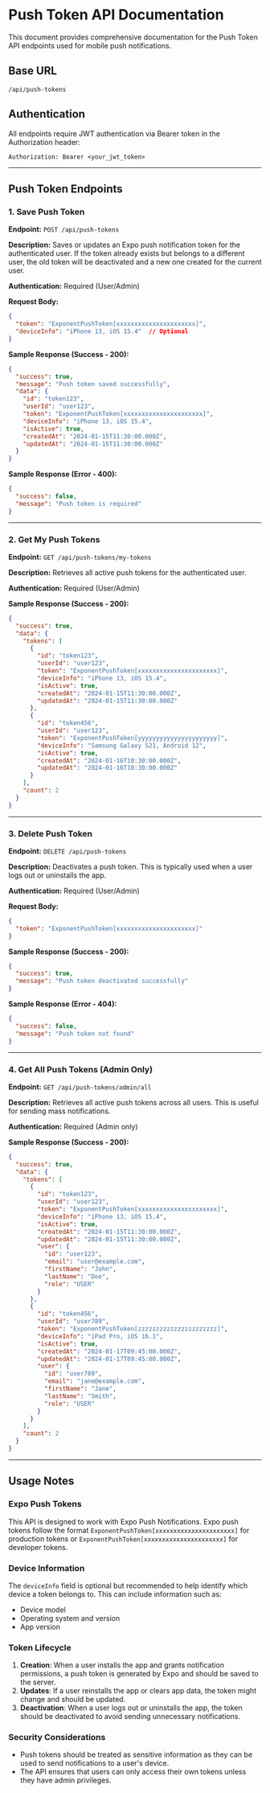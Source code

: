 # Push Token API Documentation

This document provides comprehensive documentation for the Push Token API endpoints used for mobile push notifications.

## Base URL
```
/api/push-tokens
```

## Authentication
All endpoints require JWT authentication via Bearer token in the Authorization header:
```
Authorization: Bearer <your_jwt_token>
```

---

## Push Token Endpoints

### 1. Save Push Token

**Endpoint:** `POST /api/push-tokens`

**Description:** Saves or updates an Expo push notification token for the authenticated user. If the token already exists but belongs to a different user, the old token will be deactivated and a new one created for the current user.

**Authentication:** Required (User/Admin)

**Request Body:**
```json
{
  "token": "ExponentPushToken[xxxxxxxxxxxxxxxxxxxxxx]",
  "deviceInfo": "iPhone 13, iOS 15.4"  // Optional
}
```

**Sample Response (Success - 200):**
```json
{
  "success": true,
  "message": "Push token saved successfully",
  "data": {
    "id": "token123",
    "userId": "user123",
    "token": "ExponentPushToken[xxxxxxxxxxxxxxxxxxxxxx]",
    "deviceInfo": "iPhone 13, iOS 15.4",
    "isActive": true,
    "createdAt": "2024-01-15T11:30:00.000Z",
    "updatedAt": "2024-01-15T11:30:00.000Z"
  }
}
```

**Sample Response (Error - 400):**
```json
{
  "success": false,
  "message": "Push token is required"
}
```

---

### 2. Get My Push Tokens

**Endpoint:** `GET /api/push-tokens/my-tokens`

**Description:** Retrieves all active push tokens for the authenticated user.

**Authentication:** Required (User/Admin)

**Sample Response (Success - 200):**
```json
{
  "success": true,
  "data": {
    "tokens": [
      {
        "id": "token123",
        "userId": "user123",
        "token": "ExponentPushToken[xxxxxxxxxxxxxxxxxxxxxx]",
        "deviceInfo": "iPhone 13, iOS 15.4",
        "isActive": true,
        "createdAt": "2024-01-15T11:30:00.000Z",
        "updatedAt": "2024-01-15T11:30:00.000Z"
      },
      {
        "id": "token456",
        "userId": "user123",
        "token": "ExponentPushToken[yyyyyyyyyyyyyyyyyyyyyy]",
        "deviceInfo": "Samsung Galaxy S21, Android 12",
        "isActive": true,
        "createdAt": "2024-01-16T10:30:00.000Z",
        "updatedAt": "2024-01-16T10:30:00.000Z"
      }
    ],
    "count": 2
  }
}
```

---

### 3. Delete Push Token

**Endpoint:** `DELETE /api/push-tokens`

**Description:** Deactivates a push token. This is typically used when a user logs out or uninstalls the app.

**Authentication:** Required (User/Admin)

**Request Body:**
```json
{
  "token": "ExponentPushToken[xxxxxxxxxxxxxxxxxxxxxx]"
}
```

**Sample Response (Success - 200):**
```json
{
  "success": true,
  "message": "Push token deactivated successfully"
}
```

**Sample Response (Error - 404):**
```json
{
  "success": false,
  "message": "Push token not found"
}
```

---

### 4. Get All Push Tokens (Admin Only)

**Endpoint:** `GET /api/push-tokens/admin/all`

**Description:** Retrieves all active push tokens across all users. This is useful for sending mass notifications.

**Authentication:** Required (Admin only)

**Sample Response (Success - 200):**
```json
{
  "success": true,
  "data": {
    "tokens": [
      {
        "id": "token123",
        "userId": "user123",
        "token": "ExponentPushToken[xxxxxxxxxxxxxxxxxxxxxx]",
        "deviceInfo": "iPhone 13, iOS 15.4",
        "isActive": true,
        "createdAt": "2024-01-15T11:30:00.000Z",
        "updatedAt": "2024-01-15T11:30:00.000Z",
        "user": {
          "id": "user123",
          "email": "user@example.com",
          "firstName": "John",
          "lastName": "Doe",
          "role": "USER"
        }
      },
      {
        "id": "token456",
        "userId": "user789",
        "token": "ExponentPushToken[zzzzzzzzzzzzzzzzzzzzzz]",
        "deviceInfo": "iPad Pro, iOS 16.1",
        "isActive": true,
        "createdAt": "2024-01-17T09:45:00.000Z",
        "updatedAt": "2024-01-17T09:45:00.000Z",
        "user": {
          "id": "user789",
          "email": "jane@example.com",
          "firstName": "Jane",
          "lastName": "Smith",
          "role": "USER"
        }
      }
    ],
    "count": 2
  }
}
```

---

## Usage Notes

### Expo Push Tokens

This API is designed to work with Expo Push Notifications. Expo push tokens follow the format `ExponentPushToken[xxxxxxxxxxxxxxxxxxxxxx]` for production tokens or `ExponentPushToken[xxxxxxxxxxxxxxxxxxxxxx]` for developer tokens.

### Device Information

The `deviceInfo` field is optional but recommended to help identify which device a token belongs to. This can include information such as:
- Device model
- Operating system and version
- App version

### Token Lifecycle

1. **Creation**: When a user installs the app and grants notification permissions, a push token is generated by Expo and should be saved to the server.
2. **Updates**: If a user reinstalls the app or clears app data, the token might change and should be updated.
3. **Deactivation**: When a user logs out or uninstalls the app, the token should be deactivated to avoid sending unnecessary notifications.

### Security Considerations

- Push tokens should be treated as sensitive information as they can be used to send notifications to a user's device.
- The API ensures that users can only access their own tokens unless they have admin privileges. 